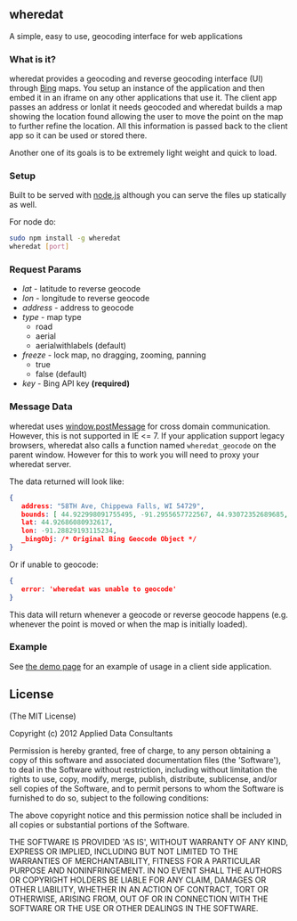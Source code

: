 ## wheredat

A simple, easy to use, geocoding interface for web applications

### What is it?

wheredat provides a geocoding and reverse geocoding interface (UI) through
[Bing](http://www.microsoft.com/maps/developers/web.aspx) maps.  You setup an
instance of the application and then embed it in an iframe on any other
applications that use it.  The client app passes an address or lonlat it needs
geocoded and wheredat builds a map showing the location found allowing the user
to move the point on the map to further refine the location.  All this
information is passed back to the client app so it can be used or stored there.

Another one of its goals is to be extremely light weight and quick to load.

### Setup

Built to be served with [node.js](http://nodejs.org/) although you can serve the files up statically as well.

For node do:

```sh
sudo npm install -g wheredat
wheredat [port]
```

### Request Params

- *lat* - latitude to reverse geocode
- *lon* - longitude to reverse geocode
- *address* - address to geocode
- *type* - map type
  - road
  - aerial
  - aerialwithlabels (default)
- *freeze* - lock map, no dragging, zooming, panning
  - true
  - false (default)
- *key* - Bing API key **(required)**

### Message Data

wheredat uses [window.postMessage](https://developer.mozilla.org/en/DOM/window.postMessage)
for cross domain communication.  However, this is not supported in IE &lt;= 7.
If your application support legacy browsers, wheredat also calls a
function named `wheredat_geocode` on the parent window.  However for this to
work you will need to proxy your wheredat server.

The data returned will look like:

```json
{
   address: "58TH Ave, Chippewa Falls, WI 54729",
   bounds: [ 44.922998091755495, -91.2955657722567, 44.93072352689685, -91.281018090048 ],
   lat: 44.92686080932617,
   lon: -91.28829193115234,
   _bingObj: /* Original Bing Geocode Object */
}
```

Or if unable to geocode:

```json
{
   error: 'wheredat was unable to geocode'
}
```

This data will return whenever a geocode or reverse geocode happens (e.g.
whenever the point is moved or when the map is initially loaded).

### Example

See [the demo page](http://wheredat.adc4gis.com/example.html) for an example of usage in a client side application.

## License

(The MIT License)

Copyright (c) 2012 Applied Data Consultants

Permission is hereby granted, free of charge, to any person obtaining
a copy of this software and associated documentation files (the
'Software'), to deal in the Software without restriction, including
without limitation the rights to use, copy, modify, merge, publish, distribute,
sublicense, and/or sell copies of the Software, and to
permit persons to whom the Software is furnished to do so, subject to
the following conditions:

The above copyright notice and this permission notice shall be
included in all copies or substantial portions of the Software.

THE SOFTWARE IS PROVIDED 'AS IS', WITHOUT WARRANTY OF ANY KIND,
EXPRESS OR IMPLIED, INCLUDING BUT NOT LIMITED TO THE WARRANTIES OF
MERCHANTABILITY, FITNESS FOR A PARTICULAR PURPOSE AND NONINFRINGEMENT.
IN NO EVENT SHALL THE AUTHORS OR COPYRIGHT HOLDERS BE LIABLE FOR ANY
CLAIM, DAMAGES OR OTHER LIABILITY, WHETHER IN AN ACTION OF CONTRACT,
TORT OR OTHERWISE, ARISING FROM, OUT OF OR IN CONNECTION WITH THE
SOFTWARE OR THE USE OR OTHER DEALINGS IN THE SOFTWARE.
